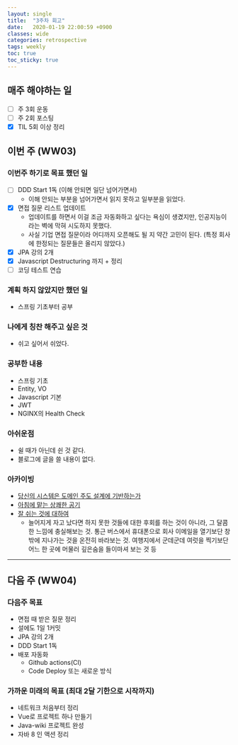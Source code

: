 ```yaml
---
layout: single
title:  "3주차 회고"
date:   2020-01-19 22:00:59 +0900
classes: wide
categories: retrospective
tags: weekly
toc: true
toc_sticky: true
---
```


## 매주 해야하는 일

- [ ] 주 3회 운동
- [ ] 주 2회 포스팅
- [x] TIL 5회 이상 정리

## 이번 주 (WW03)

### 이번주 하기로 목표 했던 일

- [ ] DDD Start 1독 (이해 안되면 일단 넘어가면서)
  - 이해 안되는 부분을 넘어가면서 읽지 못하고 일부분을 읽었다.
- [x] 면접 질문 리스트 업데이트
  - 업데이트를 하면서 이걸 조금 자동화하고 싶다는 욕심이 생겼지만, 인공지능이라는 벽에 막혀 시도하지 못했다.
  - 사실 기업 면접 질문이라 어디까지 오픈해도 될 지 약간 고민이 된다. (특정 회사에 한정되는 질문들은 올리지 않았다.)
- [x] JPA 강의 2개
- [x] Javascript Destructuring 까지 + 정리
- [ ] 코딩 테스트 연습

### 계획 하지 않았지만 했던 일

- 스프링 기초부터 공부

### 나에게 칭찬 해주고 싶은 것

- 쉬고 싶어서 쉬었다.

### 공부한 내용

- 스프링 기초
- Entity, VO
- Javascript 기본
- JWT
- NGINX의 Health Check

### 아쉬운점

- 쉴 때가 아닌데 쉰 것 같다.
- 블로그에 글을 쓸 내용이 없다.

### 아카이빙

- [당신의 시스템은 도메인 주도 설계에 기반하는가](https://gyuwon.github.io/blog/2019/12/07/is-your-system-based-on-ddd.html)
- [아침에 맡는 상쾌한 공기](https://brunch.co.kr/@kozzangnim/402)
- [잘 쉬는 것에 대하여](https://brunch.co.kr/@sterdam/1192)
  - 늘어지게 자고 났다면 하지 못한 것들에 대한 후회를 하는 것이 아니라, 그 달콤한 느낌에 충실해보는 것. 통근 버스에서 휴대폰으로 회사 이메일을 열기보단 창 밖에 지나가는 것을 온전히 바라보는 것. 여행지에서 군데군데 여럿을 찍기보단 어느 한 곳에 머물러 깊은숨을 들이마셔 보는 것 등

---

## 다음 주 (WW04)

### 다음주 목표

- 면접 때 받은 질문 정리
- 설에도 1일 1커밋
- JPA 강의 2개
- DDD Start 1독
- 배포 자동화
  - Github actions(CI)
  - Code Deploy 또는 새로운 방식

### 가까운 미래의 목표 (최대 2달 기한으로 시작까지)

- 네트워크 처음부터 정리
- Vue로 프로젝트 하나 만들기
- Java-wiki 프로젝트 완성
- 자바 8 인 액션 정리
